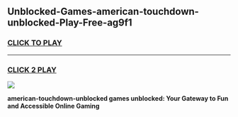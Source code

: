 
## Unblocked-Games-american-touchdown-unblocked-Play-Free-ag9f1
<h3>
<a href="https://premium76.site?title=american-touchdown-unblocked&ref=12A">CLICK TO PLAY</a></h3>
<hr>

<h3>
<a href="https://premium76.site?title=american-touchdown-unblocked&ref=12A">CLICK 2 PLAY</a>
  
</h3>

<a href="https://premium76.site?title=american-touchdown-unblocked&ref=12A"><img src="https://clearcache.store/games.png"></a>


**american-touchdown-unblocked games unblocked: Your Gateway to Fun and Accessible Online Gaming**
